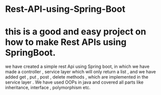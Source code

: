 # Rest-API-using-Spring-Boot
# this is a good and easy project on how to make Rest APIs using SpringBoot.
we have created a simple rest Api using Spring boot, in which we have made a controller , service layer which will only return a list , and we have added get , put , post , delete methods , which are implemented in the service layer . We have used OOPs in java and covered all parts like inheritance, interface , polymorphism etc.

